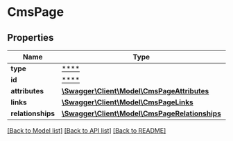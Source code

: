 # CmsPage

## Properties
Name | Type | Description | Notes
------------ | ------------- | ------------- | -------------
**type** | [****](.md) |  | [optional] 
**id** | [****](.md) |  | [optional] 
**attributes** | [**\Swagger\Client\Model\CmsPageAttributes**](CmsPageAttributes.md) |  | [optional] 
**links** | [**\Swagger\Client\Model\CmsPageLinks**](CmsPageLinks.md) |  | [optional] 
**relationships** | [**\Swagger\Client\Model\CmsPageRelationships**](CmsPageRelationships.md) |  | [optional] 

[[Back to Model list]](../../README.md#documentation-for-models) [[Back to API list]](../../README.md#documentation-for-api-endpoints) [[Back to README]](../../README.md)

